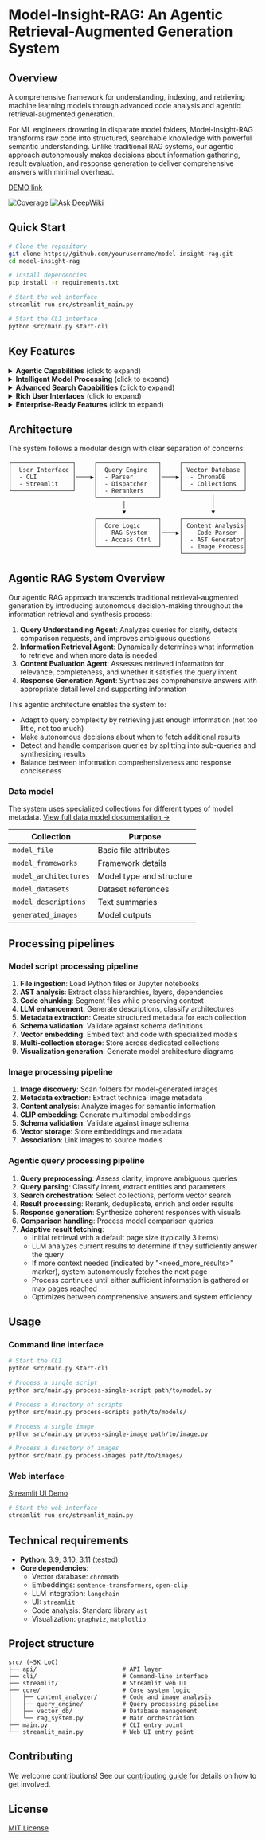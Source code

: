 # Model-Insight-RAG: An Agentic Retrieval-Augmented Generation System

## Overview

A comprehensive framework for understanding, indexing, and retrieving machine learning models through advanced code analysis and agentic retrieval-augmented generation.

For ML engineers drowning in disparate model folders, Model-Insight-RAG transforms raw code into structured, searchable knowledge with powerful semantic understanding. Unlike traditional RAG systems, our agentic approach autonomously makes decisions about information gathering, result evaluation, and response generation to deliver comprehensive answers with minimal overhead.

[DEMO link](https://github.com/ynyeh0221/model-insight-rag/blob/main/DEMO.md)

[![Coverage](https://sonarcloud.io/api/project_badges/measure?project=ynyeh0221_model-insight-rag&metric=coverage)](https://sonarcloud.io/summary/new_code?id=ynyeh0221_model-insight-rag)
[![Ask DeepWiki](https://deepwiki.com/badge.svg)](https://deepwiki.com/ynyeh0221/model-insight-rag)

## Quick Start

```bash
# Clone the repository
git clone https://github.com/yourusername/model-insight-rag.git
cd model-insight-rag

# Install dependencies
pip install -r requirements.txt

# Start the web interface
streamlit run src/streamlit_main.py

# Start the CLI interface
python src/main.py start-cli
```

## Key Features

<details>
<summary><strong>Agentic Capabilities</strong> (click to expand)</summary>

- **Autonomous Decision-Making**: System independently evaluates result quality and decides when more information is needed
- **Self-Directed Information Gathering**: Adaptively retrieves additional results based on analysis of current information
- **Goal-Oriented Behavior**: Pursues comprehensive answers by continuously evaluating if user queries are fully addressed
- **Multi-Step Planning**: Orchestrates complex workflows from query understanding to response synthesis
- **Tool Utilization**: Strategically employs specialized components as tools to accomplish different aspects of information retrieval and processing
</details>

<details>
<summary><strong>Intelligent Model Processing</strong> (click to expand)</summary>

- **AST-Powered Analysis**: Parses Python code using Abstract Syntax Tree analysis to extract model components, layers, and architecture details
- **LLM-Enhanced Metadata Extraction**: Combines static analysis with LLM capabilities to identify frameworks, architectures, datasets, and training configurations
- **Multi-Collection Vector Database**: Separates model metadata into specialized collections with appropriate embedding spaces
- **Auto-Generated Model Visualizations**: Creates component diagrams showing model architecture and layer connections
</details>

<details>
<summary><strong>Advanced Search Capabilities</strong> (click to expand)</summary>

- **Multi-Stage Query Processing**:
  - Query clarity checking and improvement
  - Comparison query detection and splitting
  - Named entity recognition for technical ML concepts
  - Multi-vector search across specialized collections
  - Contextual reranking of search results
- **Cross-Modal Search**: Find models by text query or image similarity
- **Semantic Understanding**: Understands technical concepts in ML code (e.g., "transformer with self-attention")
- **Adaptive Results Pagination**: The system intelligently determines if more results are needed:
  - Analyzes if current results are sufficient to answer the query
  - LLM determines if additional results would provide better context by detecting the "<need_more_results>" marker
  - Optimizes resource usage by only fetching additional pages when necessary
  - Dynamically adjusts based on similarity distance between records in current results
  - Balances between comprehensive answers and system efficiency with configurable page sizes
</details>

<details>
<summary><strong>Rich User Interfaces</strong> (click to expand)</summary>

- **Interactive CLI**: Command-line interface for model queries and administration
- **Streamlit Web UI**: User-friendly interface for exploring models and visualizing results
- **Automated Notebook Generation**: Convert model code to executable notebooks
</details>

<details>
<summary><strong>Enterprise-Ready Features</strong> (click to expand)</summary>

- **Fine-Grained Access Control**: User and group-level permissions for model access
- **Performance Optimization**: Smart reranking and distance normalization
- **Batch Processing**: Efficiently process entire model repositories
- **Multi-Modal Support**: Handle both model code and generated images
</details>

## Architecture

The system follows a modular design with clear separation of concerns:

```
┌─────────────────┐     ┌─────────────────┐     ┌─────────────────┐
│  User Interface │     │  Query Engine   │     │ Vector Database │
│  - CLI          │────▶│  - Parser       │────▶│  - ChromaDB     │
│  - Streamlit    │     │  - Dispatcher   │     │  - Collections  │
└─────────────────┘     │  - Rerankers    │     └─────────────────┘
                        └─────────────────┘              │
                                │                        │
                                ▼                        ▼
                        ┌─────────────────┐     ┌─────────────────┐
                        │  Core Logic     │     │ Content Analysis│
                        │  - RAG System   │────▶│  - Code Parser  │
                        │  - Access Ctrl  │     │  - AST Generator│
                        └─────────────────┘     │  - Image Process│
                                                └─────────────────┘
```

## Agentic RAG System Overview

Our agentic RAG approach transcends traditional retrieval-augmented generation by introducing autonomous decision-making throughout the information retrieval and synthesis process:

1. **Query Understanding Agent**: Analyzes queries for clarity, detects comparison requests, and improves ambiguous questions
2. **Information Retrieval Agent**: Dynamically determines what information to retrieve and when more data is needed
3. **Content Evaluation Agent**: Assesses retrieved information for relevance, completeness, and whether it satisfies the query intent
4. **Response Generation Agent**: Synthesizes comprehensive answers with appropriate detail level and supporting information

This agentic architecture enables the system to:
- Adapt to query complexity by retrieving just enough information (not too little, not too much)
- Make autonomous decisions about when to fetch additional results
- Detect and handle comparison queries by splitting into sub-queries and synthesizing results
- Balance between information comprehensiveness and response conciseness

### Data model

The system uses specialized collections for different types of model metadata.
[View full data model documentation →](docs/data_model.md)

| Collection | Purpose |
|------------|---------|
| `model_file` | Basic file attributes |
| `model_frameworks` | Framework details |
| `model_architectures` | Model type and structure |
| `model_datasets` | Dataset references |
| `model_descriptions` | Text summaries |
| `generated_images` | Model outputs |

## Processing pipelines

### Model script processing pipeline

1. **File ingestion**: Load Python files or Jupyter notebooks 
2. **AST analysis**: Extract class hierarchies, layers, dependencies
3. **Code chunking**: Segment files while preserving context
4. **LLM enhancement**: Generate descriptions, classify architectures
5. **Metadata extraction**: Create structured metadata for each collection
6. **Schema validation**: Validate against schema definitions
7. **Vector embedding**: Embed text and code with specialized models
8. **Multi-collection storage**: Store across dedicated collections
9. **Visualization generation**: Generate model architecture diagrams

### Image processing pipeline

1. **Image discovery**: Scan folders for model-generated images
2. **Metadata extraction**: Extract technical image metadata
3. **Content analysis**: Analyze images for semantic information
4. **CLIP embedding**: Generate multimodal embeddings
5. **Schema validation**: Validate against image schema
6. **Vector storage**: Store embeddings and metadata
7. **Association**: Link images to source models

### Agentic query processing pipeline

1. **Query preprocessing**: Assess clarity, improve ambiguous queries
2. **Query parsing**: Classify intent, extract entities and parameters
3. **Search orchestration**: Select collections, perform vector search
4. **Result processing**: Rerank, deduplicate, enrich and order results
5. **Response generation**: Synthesize coherent responses with visuals
6. **Comparison handling**: Process model comparison queries
7. **Adaptive result fetching**: 
   - Initial retrieval with a default page size (typically 3 items)
   - LLM analyzes current results to determine if they sufficiently answer the query
   - If more context needed (indicated by "<need_more_results>" marker), system autonomously fetches the next page
   - Process continues until either sufficient information is gathered or max pages reached
   - Optimizes between comprehensive answers and system efficiency

## Usage

### Command line interface

```bash
# Start the CLI
python src/main.py start-cli

# Process a single script
python src/main.py process-single-script path/to/model.py

# Process a directory of scripts
python src/main.py process-scripts path/to/models/

# Process a single image
python src/main.py process-single-image path/to/image.py

# Process a directory of images
python src/main.py process-images path/to/images/
```

### Web interface

[Streamlit UI Demo](https://github.com/ynyeh0221/model-insight-rag/blob/main/demo/screenshot/Model%20Insight%20RAG%20System%20Demo.pdf)

```bash
# Start the web interface
streamlit run src/streamlit_main.py
```

## Technical requirements

- **Python**: 3.9, 3.10, 3.11 (tested)
- **Core dependencies**:
  - Vector database: `chromadb`
  - Embeddings: `sentence-transformers`, `open-clip`
  - LLM integration: `langchain`
  - UI: `streamlit`
  - Code analysis: Standard library `ast`
  - Visualization: `graphviz`, `matplotlib`

## Project structure

```
src/ (~5K LoC)
├── api/                        # API layer
├── cli/                        # Command-line interface
├── streamlit/                  # Streamlit web UI 
├── core/                       # Core system logic
│   ├── content_analyzer/       # Code and image analysis
│   ├── query_engine/           # Query processing pipeline
│   ├── vector_db/              # Database management
│   └── rag_system.py           # Main orchestration
├── main.py                     # CLI entry point
└── streamlit_main.py           # Web UI entry point
```

## Contributing

We welcome contributions! See our [contributing guide](docs/CONTRIBUTING.md) for details on how to get involved.

## License

[MIT License](https://github.com/ynyeh0221/model-insight-rag/blob/main/LICENSE)
